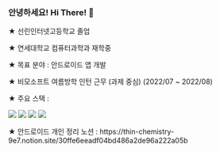 ### 안녕하세요! Hi There! 👋

<!--
**chmin1020/chmin1020** is a ✨ _special_ ✨ repository because its `README.md` (this file) appears on your GitHub profile.

Here are some ideas to get you started:
- 🔭 I’m currently working on ...
- 🌱 I’m currently learning ...
- 👯 I’m looking to collaborate on ...
- 🤔 I’m looking for help with ...
- 💬 Ask me about ...
- 📫 How to reach me: ...
- 😄 Pronouns: ...
- ⚡ Fun fact: ...
-->

<p>★ 선린인터넷고등학교 졸업 </p>
<p>★ 연세대학교 컴퓨터과학과 재학중 </p>
<p>★ 목표 분야 : 안드로이드 앱 개발 </p>
<p>★ 비모소프트 여름방학 인턴 근무 (과제 중심) (2022/07 ~ 2022/08)</p>
<div>
  <p>★ 주요 스택 : </p>
  <img src="https://img.shields.io/badge/Android%20Studio-3DDC84.svg?style=for-the-badge&logo=android-studio&logoColor=white">
  <img src="https://img.shields.io/badge/firebase-FFCA28?style=for-the-badge&logo=firebase&logoColor=white">
  <img src="https://img.shields.io/badge/java-007396?style=for-the-badge&logo=java&logoColor=white">   
  <img src="https://img.shields.io/badge/kotlin-%230095D5.svg?style=for-the-badge&logo=kotlin&logoColor=white">
</div>
<p>★ 안드로이드 개인 정리 노션 : https://thin-chemistry-9e7.notion.site/30ffe6eeadf04bd486a2de96a222a05b


